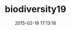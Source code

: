 ---
layout: post
title:  "biodiversity19"
repo:   "GlobalNamesArchitecture/biodiversity"
date:   2015-02-18 17:13:16
gemurl: https://github.com/GlobalNamesArchitecture/biodiversity
---